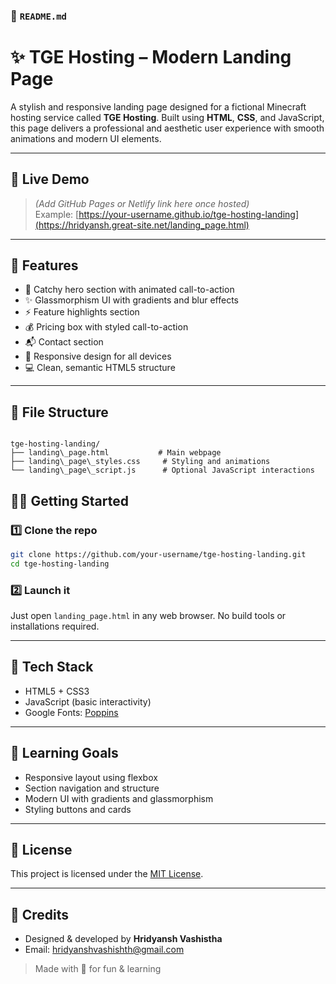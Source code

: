 ### 📄 `README.md`


# ✨ TGE Hosting – Modern Landing Page

A stylish and responsive landing page designed for a fictional Minecraft hosting service called **TGE Hosting**. Built using **HTML**, **CSS**, and JavaScript, this page delivers a professional and aesthetic user experience with smooth animations and modern UI elements.

---

## 🚀 Live Demo

> *(Add GitHub Pages or Netlify link here once hosted)*  
> Example: [https://your-username.github.io/tge-hosting-landing](https://hridyansh.great-site.net/landing_page.html)

---

## 🌟 Features

- 🎯 Catchy hero section with animated call-to-action
- ✨ Glassmorphism UI with gradients and blur effects
- ⚡ Feature highlights section
- 💰 Pricing box with styled call-to-action
- 📬 Contact section
- 🎨 Responsive design for all devices
- 💻 Clean, semantic HTML5 structure

---

## 📁 File Structure

```

tge-hosting-landing/
├── landing\_page.html           # Main webpage
├── landing\_page\_styles.css     # Styling and animations
└── landing\_page\_script.js      # Optional JavaScript interactions

````

## 🧑‍💻 Getting Started

### 1️⃣ Clone the repo

```bash
git clone https://github.com/your-username/tge-hosting-landing.git
cd tge-hosting-landing
````

### 2️⃣ Launch it

Just open `landing_page.html` in any web browser. No build tools or installations required.

---

## 🎨 Tech Stack

* HTML5 + CSS3
* JavaScript (basic interactivity)
* Google Fonts: [Poppins](https://fonts.google.com/specimen/Poppins)

---

## 🧠 Learning Goals

* Responsive layout using flexbox
* Section navigation and structure
* Modern UI with gradients and glassmorphism
* Styling buttons and cards

---

## 📜 License

This project is licensed under the [MIT License](https://opensource.org/licenses/MIT).

---

## 🙌 Credits

* Designed & developed by **Hridyansh Vashistha**
* Email: [hridyanshvashishth@gmail.com](mailto:hridyanshvashishth@gmail.com)

> Made with 💖 for fun & learning

